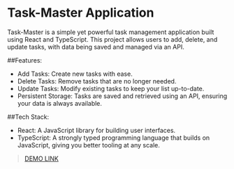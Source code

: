 # Task-Master Application

Task-Master is a simple yet powerful task management application built using React and TypeScript. This project allows users to add, delete, and update tasks, with data being saved and managed via an API.

##Features:
- Add Tasks: Create new tasks with ease.
- Delete Tasks: Remove tasks that are no longer needed.
- Update Tasks: Modify existing tasks to keep your list up-to-date.
- Persistent Storage: Tasks are saved and retrieved using an API, ensuring your data is always available.

##Tech Stack:
- React: A JavaScript library for building user interfaces.
- TypeScript: A strongly typed programming language that builds on JavaScript, giving you better tooling at any scale.


> [DEMO LINK](https://ivan-gritsenko.github.io/task-master/)
